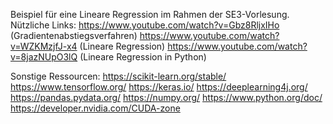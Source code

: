 Beispiel für eine Lineare Regression im Rahmen der SE3-Vorlesung.
Nützliche Links: 
https://www.youtube.com/watch?v=Gbz8RljxIHo (Gradientenabstiegsverfahren)
https://www.youtube.com/watch?v=WZKMzjfJ-x4 (Lineare Regression)
https://www.youtube.com/watch?v=8jazNUpO3lQ (Lineare Regression in Python)

Sonstige Ressourcen:
https://scikit-learn.org/stable/
https://www.tensorflow.org/
https://keras.io/
https://deeplearning4j.org/
https://pandas.pydata.org/
https://numpy.org/
https://www.python.org/doc/
https://developer.nvidia.com/CUDA-zone
